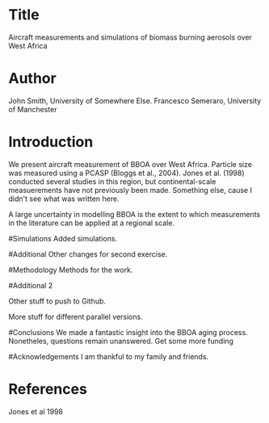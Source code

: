 # Title

Aircraft measurements and simulations of biomass burning aerosols over West Africa

# Author 
John Smith, University of Somewhere Else.
Francesco Semeraro, University of Manchester



# Introduction
We present aircraft measurement of BBOA over West Africa.
Particle size was measured using a PCASP (Bloggs et al., 2004).
Jones et al. (1998) conducted several studies in this region, but continental-scale measuerements have not previously been made.
Something else, cause I didn't see what was written here.

A large uncertainty in modelling  BBOA is the extent to which measurements in the literature can be applied at a regional scale.

#Simulations
Added simulations.

#Additional
Other changes for second exercise.

#Methodology
Methods for the work.

#Additional 2

Other stuff to push to Github.

More stuff for different parallel versions.

#Conclusions
We made a fantastic insight into the BBOA aging process. Nonetheles, questions remain unanswered. Get some more funding


#Acknowledgements
I am thankful to my family and friends.

# References
Jones et al 1998

